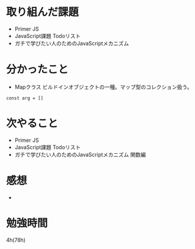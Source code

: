 # 取り組んだ課題
- Primer JS
- JavaScript課題 Todoリスト
- ガチで学びたい人のためのJavaScriptメカニズム 
# 分かったこと
- Mapクラス ビルドインオブジェクトの一種。マップ型のコレクション扱う。
```js:title
const arg = []
```
# 次やること
- Primer JS
- JavaScript課題 Todoリスト
- ガチで学びたい人のためのJavaScriptメカニズム 関数編
# 感想
- 
# 勉強時間
4h(78h)